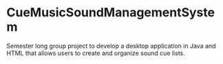 # CueMusicSoundManagementSystem
Semester long group project to develop a desktop application in Java and HTML that allows users to create and organize sound cue lists. 

